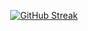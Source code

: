 <p align="center">
  <a href="https://git.io/streak-stats">
    <img src="http://github-readme-streak-stats.herokuapp.com?user=ruskakimov&hide_border=true" alt="GitHub Streak" />
  </a>
</p>

<!--
**ruskakimov/ruskakimov** is a ✨ _special_ ✨ repository because its `README.md` (this file) appears on your GitHub profile.

Here are some ideas to get you started:

- 🔭 I’m currently working on ...
- 🌱 I’m currently learning ...
- 👯 I’m looking to collaborate on ...
- 🤔 I’m looking for help with ...
- 💬 Ask me about ...
- 📫 How to reach me: ...
- 😄 Pronouns: ...
- ⚡ Fun fact: ...
-->
